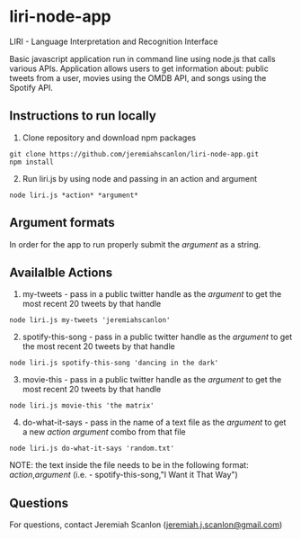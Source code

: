 # liri-node-app
LIRI - Language Interpretation and Recognition Interface

Basic javascript application run in command line using node.js that calls various APIs. Application allows users to get information about: public tweets from a user, movies using the OMDB API, and songs using the Spotify API. 
 
## Instructions to run locally 

1) Clone repository and download npm packages 

```
git clone https://github.com/jeremiahscanlon/liri-node-app.git
npm install
```

2) Run liri.js by using node and passing in an action and argument

````
node liri.js *action* *argument*
````

## Argument formats

In order for the app to run properly submit the *argument* as a string.

## Availalble Actions

1) my-tweets - pass in a public twitter handle as the *argument* to get the most recent 20 tweets by that handle
````
node liri.js my-tweets 'jeremiahscanlon'
````

2) spotify-this-song - pass in a public twitter handle as the *argument* to get the most recent 20 tweets by that handle

````
node liri.js spotify-this-song 'dancing in the dark'
````

3) movie-this - pass in a public twitter handle as the *argument* to get the most recent 20 tweets by that handle

````
node liri.js movie-this 'the matrix'
````

4) do-what-it-says - pass in the name of a text file as the *argument* to get a new *action* *argument* combo from that file

````
node liri.js do-what-it-says 'random.txt'
````

NOTE: the text inside the file needs to be in the following format: *action*,*argument* (i.e. - spotify-this-song,"I Want it That Way")


## Questions

For questions, contact Jeremiah Scanlon (jeremiah.j.scanlon@gmail.com)
